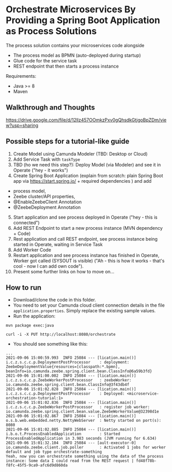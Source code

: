 # Orchestrate Microservices By Providing a Spring Boot Application as Process Solutions

The process solution contains your microservices code alongside

* The process model as BPMN (auto-deployed during startup)
* Glue code for the service task
* REST endpoint that then starts a process instance

Requirements:

* Java >= 8
* Maven

## Walkthrough and Thoughts

https://drive.google.com/file/d/12llz457OOmkzPxv0gQhsdkGtjgoBpZDm/view?usp=sharing

## Possible steps for a tutorial-like guide

1. Create Model using Camunda Modeler (TBD: Desktop or Cloud)
2. Add Service Task with `taskType`
3. TBD (ho we need this step?): Deploy Model (via Modeler) and see it in Operate ("hey - it works")
4. Create Spring Boot Application (explain from scratch: plain Spring Boot app via https://start.spring.io/ + required dependencies ) and add
  * process model, 
  * Zeebe cluster/API properties,  
  * @EnableZeebeClient Annotation
  * @ZeebeDeployment Annotation
5. Start application and see process deployed in Operate ("hey - this is connected")
6. Add REST Endpoint to start a new process instance (MVN dependency + Code)
7. Rest application and call REST endpoint, see process instance being started in Operate, waiting in Service Task
8. Add Worker Code
9. Restart application and see process instance has finished in Operate, Worker got called (SYSOUT is visible) ("Ah - this is how it works - that's cool - now I can add own code").
10. Present some further links on how to move on...


## How to run

* Download/clone the code in this folder.
* You need to set your Camunda cloud client connection details in the file `application.properties`. Simply replace the existing sample values.
* Run the application:

```
mvn package exec:java
```

```
curl -i -X PUT http://localhost:8080/orchestrate
```

* You should see something like this:

```
...
2021-09-06 15:00:59.993  INFO 25084 --- [lication.main()] i.c.z.s.c.c.p.DeploymentPostProcessor    : deployment: ZeebeDeploymentValue{resources=[classpath:*.bpmn], beanInfo=io.camunda.zeebe.spring.client.bean.ClassInfo@6a59b3fd}
2021-09-06 15:01:00.002  INFO 25084 --- [lication.main()] i.c.z.s.c.c.p.ZeebeWorkerPostProcessor   : zeebeWorker: io.camunda.zeebe.spring.client.bean.ClassInfo@3f43db4f       
2021-09-06 15:01:02.828  INFO 25084 --- [lication.main()] i.c.z.s.c.c.p.DeploymentPostProcessor    : Deployed: <microservice-orchestration-tutorial:1>
2021-09-06 15:01:02.836  INFO 25084 --- [lication.main()] i.c.z.s.c.c.p.ZeebeWorkerPostProcessor   : register job worker: io.camunda.zeebe.spring.client.bean.value.ZeebeWorkerValue@32398d1e
2021-09-06 15:01:02.867  INFO 25084 --- [lication.main()] o.s.b.web.embedded.netty.NettyWebServer  : Netty started on port(s): 8080
2021-09-06 15:01:02.885  INFO 25084 --- [lication.main()] i.b.o.t.ProcessEnabledApplication        : Started ProcessEnabledApplication in 3.983 seconds (JVM running for 6.634)
2021-09-06 15:01:32.104  INFO 25084 --- [ault-executor-0] io.camunda.zeebe.client.job.poller       : Activated 1 jobs for worker default and job type orchestrate-something
Yeah, now you can orchestrate something using the data of the process instance: Some data I could read from the REST request | fd48f78b-f8fc-45f5-9ca9-afc6d9d860da
```

